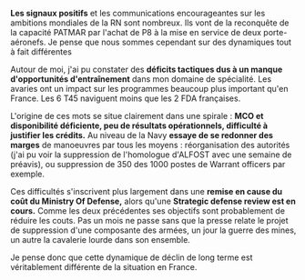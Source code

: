 **Les signaux positifs** et les communications encourageantes sur les ambitions mondiales de la RN sont nombreux. Ils vont de la reconquête de la capacité PATMAR par l'achat de P8 à la mise en service de deux porte-aéronefs. Je pense que nous sommes cependant sur des dynamiques tout à fait différentes

Autour de moi, j'ai pu constater des **déficits tactiques dus à un manque d'opportunités d'entraînement** dans mon domaine de spécialité. Les avaries ont un impact sur les programmes beaucoup plus important qu'en France. Les 6 T45 naviguent moins que les 2 FDA françaises.

L'origine de ces mots se situe clairement dans une spirale : **MCO et disponibilité déficiente, peu de résultats opérationnels, difficulté à justifier les crédits.** Au niveau de la Navy **essaye de se redonner des marges** de manoeuvres par tous les moyens : réorganisation des autorités (j'ai pu voir la suppression de l'homologue d'ALFOST avec une semaine de préavis), ou suppression de 350 des 1000 postes de Warrant officers par exemple.

Ces difficultés s'inscrivent plus largement dans une **remise en cause du coût du Ministry Of Defense,** alors qu'une **Strategic defense review est en cours.** Comme les deux précédentes ses objectifs sont probablement de réduire les couts. Pas un mois ne passe sans que la presse relate le projet de suppression d'une composante des armées, un jour la guerre des mines, un autre la cavalerie lourde dans son ensemble.

Je pense donc que cette dynamique de déclin de long terme est véritablement différente de la situation en France.